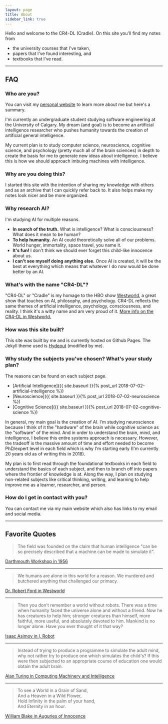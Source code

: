 ```yaml
---
layout: page
title: About
sidebar_link: true
---
```


Hello and welcome to the CR4-DL (Cradle). On this site you'll find my notes from

- the university courses that I've taken,
- papers that I've found interesting, and
- textbooks that I've read.

---

## FAQ

### Who are you?

You can visit my [personal website](https://brianpho.com/) to learn more
about me but here's a summary.

I'm currently an undergraduate student studying
software engineering at the University of Calgary. My dream (and goal) is to become an artificial intelligence researcher who pushes humanity towards the creation of artificial general intelligence.

My current plan is to study computer science, neuroscience, cognitive science, and psychology (pretty much all of the brain sciences) in depth to create the basis for me to generate new ideas about intelligence. I believe this is how we should approach imbuing machines with intelligence.

### Why are you doing this?

I started this site with the intention of sharing my knowledge with others and as
an archive that I can quickly refer back to. It also helps make my notes look nicer and be more organized.

### Why research AI?

I'm studying AI for multiple reasons.

- **In search of the truth.** What is intelligence? What is consciousness? What does it mean to be human?
- **To help humanity.** An AI could theoretically solve all of our problems. World hunger, immortality, space travel, you name it.
- **It's fun!** I don't think we should ever forget this child-like innocence about us.
- **I can't see myself doing anything else.** Once AI is created, it will be the best at everything which means that whatever I do now would be done better by an AI.

### What's with the name "CR4-DL"?

"CR4-DL" or "Cradle" is my homage to the HBO show [Westworld](https://en.wikipedia.org/wiki/Westworld_(TV_series)), a great show that touches on AI, philosophy, and psychology. CR4-DL reflects the same themes of artificial intelligence, psychology, consciousness, and reality. I think it's a witty name and am very proud of it. [More info on the CR4-DL in Westworld.](http://westworld.wikia.com/wiki/Cradle)

### How was this site built?

This site was built by me and is currently hosted on Github Pages. The Jekyll theme used is
[Hydeout](https://github.com/fongandrew/hydeout) (modified by me).

### Why study the subjects you've chosen? What's your study plan?

The reasons can be found on each subject page.

- [Artificial Intelligence]({{ site.baseurl }}{% post_url 2018-07-02-artificial-intelligence %})
- [Neuroscience]({{ site.baseurl }}{% post_url 2018-07-02-neuroscience %})
- [Cognitive Science]({{ site.baseurl }}{% post_url 2018-07-02-cognitive-science %})

In general, my main goal is the creation of AI. I'm studying neuroscience because I think of it the "hardware" of the brain while cognitive science as the "software" of the mind. And in order to understand the brain, mind, and intelligence, I believe this entire systems approach is necessary. However, the tradeoff is the massive amount of time and effort needed to become PhD/expert level in each field which is why I'm starting early (I'm currently 20 years old as of writing this in 2018).

My plan is to first read through the foundational textbooks in each field to understand the basics of each subject, and then to branch off into papers where the frontier of knowledge is at. Along the way, I plan on studying non-related subjects like critical thinking, writing, and learning to help improve me as a learner, researcher, and person.

### How do I get in contact with you?

You can contact me via my main website which also has links to my email and social media.

---

## Favorite Quotes

> The field was founded on the claim that human intelligence "can be so precisely described that a machine can be made to simulate it".

[Darthmouth Workshop in 1956](https://en.wikipedia.org/wiki/Dartmouth_workshop)

---

> We humans are alone in this world for a reason. We murdered and butchered anything that challenged our primacy.

[Dr. Robert Ford in Westworld](https://quotecatalog.com/quotes/tv/westworld/)

---

> Then you don't remember a world without robots. There was a time when humanity faced the universe alone and without a friend. Now he has creatures to help him; stronger creatures than himself, more faithful, more useful, and absolutely devoted to him. Mankind is no longer alone. Have you ever thought of it that way?

[Isaac Asimov in I, Robot](https://www.goodreads.com/book/show/41804.I_Robot)

---

> Instead of trying to produce a programme to simulate the adult mind, why not rather try to produce one which simulates the child's? If this were then subjected to an appropriate course of education one would obtain the adult brain.

[Alan Turing in Computing Machinery and Intelligence](https://www.csee.umbc.edu/courses/471/papers/turing.pdf)

---

> To see a World in a Grain of Sand,  
> And a Heaven in a Wild Flower,  
> Hold Infinity in the palm of your hand,  
> And Eternity in an hour.

[William Blake in Auguries of Innocence](https://www.poetryfoundation.org/poems/43650/auguries-of-innocence)
